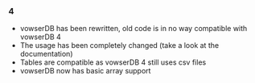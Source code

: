 ### 4

- vowserDB has been rewritten, old code is in no way compatible with vowserDB 4
- The usage has been completely changed (take a look at the documentation)
- Tables are compatible as vowserDB 4 still uses csv files
- vowserDB now has basic array support